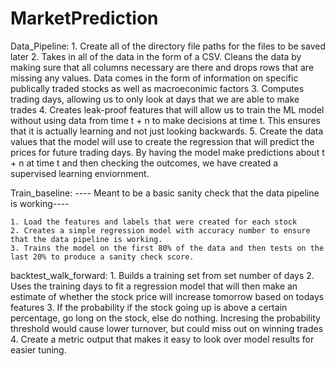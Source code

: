 # MarketPrediction
 
 Data_Pipeline:
    1. Create all of the directory file paths for the files to be saved later
    2. Takes in all of the data in the form of a CSV. Cleans the data by making sure that all columns necessary are there and drops rows that are missing any values. Data comes in the form of information on specific publically traded stocks as well as macroeconimic factors 
    3. Computes trading days, allowing us to only look at days that we are able to make trades
    4. Creates leak-proof features that will allow us to train the ML model without using data from time t + n to make decisions at time t. This ensures that it is actually learning and not just looking backwards. 
    5. Create the data values that the model will use to create the regression that will predict the prices for future trading days. By having the model make predictions about t + n at time t and then checking the outcomes, we have created a supervised learning enviornment. 

Train_baseline:
    ---- Meant to be a basic sanity check that the data pipeline is working---- 

    1. Load the features and labels that were created for each stock
    2. Creates a simple regression model with accuracy number to ensure that the data pipeline is working.
    3. Trains the model on the first 80% of the data and then tests on the last 20% to produce a sanity check score. 


backtest_walk_forward:
    1. Builds a training set from set number of days 
    2. Uses the training days to fit a regression model that will then make an estimate of whether the stock price will increase tomorrow based on todays features
    3. If the probability if the stock going up is above a certain percentage, go long on the stock, else do nothing. Incresing the probability threshold would cause lower turnover, but could miss out on winning trades
    4. Create a metric output that makes it easy to look over model results for easier tuning. 
